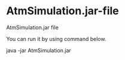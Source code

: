 # AtmSimulation.jar-file
AtmSimulation.jar file

You can run it by using command below.

java -jar AtmSimulation.jar
